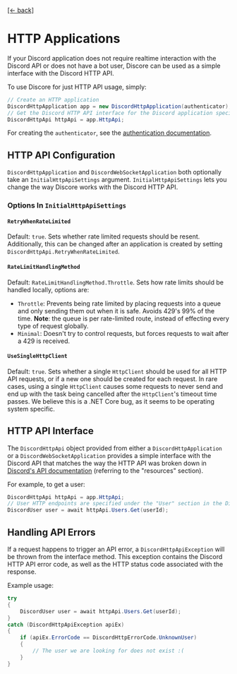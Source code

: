 [[← back]](./README.md)

# HTTP Applications

If your Discord application does not require realtime interaction with the Discord API or does not have a bot user, Discore can be used as a simple interface with the Discord HTTP API.

To use Discore for just HTTP API usage, simply:
```csharp
// Create an HTTP application
DiscordHttpApplication app = new DiscordHttpApplication(authenticator);
// Get the Discord HTTP API interface for the Discord application specified above
DiscordHttpApi httpApi = app.HttpApi;
```

For creating the `authenticator`, see the [authentication documentation](./Authentication).

## HTTP API Configuration
`DiscordHttpApplication` and `DiscordWebSocketApplication` both optionally take an `InitialHttpApiSettings` argument. `InitialHttpApiSettings` lets you change the way Discore works with the Discord HTTP API.

### Options In `InitialHttpApiSettings`
#### `RetryWhenRateLimited`
Default: `true`.
Sets whether rate limited requests should be resent. Additionally, this can be changed after an application is created by setting `DiscordHttpApi.RetryWhenRateLimited`.

#### `RateLimitHandlingMethod`
Default: `RateLimitHandlingMethod.Throttle`.
Sets how rate limits should be handled locally, options are:
- `Throttle`: Prevents being rate limited by placing requests into a queue and only sending them out when it is safe. Avoids 429's 99% of the time. **Note**: the queue is per rate-limited route, instead of effecting every type of request globally.
- `Minimal`: Doesn't try to control requests, but forces requests to wait after a 429 is received.

#### `UseSingleHttpClient`
Default: `true`.
Sets whether a single `HttpClient` should be used for all HTTP API requests, or if a new one should be created for each request. In rare cases, using a single `HttpClient` causes some requests to never send and end up with the task being cancelled after the `HttpClient`'s timeout time passes. We believe this is a .NET Core bug, as it seems to be operating system specific.

## HTTP API Interface
The `DiscordHttpApi` object provided from either a `DiscordHttpApplication` or a `DiscordWebSocketApplication` provides a simple interface with the Discord API that matches the way the HTTP API was broken down in [Discord's API documentation](https://discordapp.com/developers/docs/intro) (referring to the "resources" section).

For example, to get a user:
```csharp
DiscordHttpApi httpApi = app.HttpApi;
// User HTTP endpoints are specified under the "User" section in the Discord documentation
DiscordUser user = await httpApi.Users.Get(userId);
```

## Handling API Errors
If a request happens to trigger an API error, a `DiscordHttpApiException` will be thrown from the interface method. This exception contains the Discord HTTP API error code, as well as the HTTP status code associated with the response.

Example usage:
```csharp
try
{
    DiscordUser user = await httpApi.Users.Get(userId);
}
catch (DiscordHttpApiException apiEx)
{
    if (apiEx.ErrorCode == DiscordHttpErrorCode.UnknownUser)
    {
        // The user we are looking for does not exist :(
    }
}
```